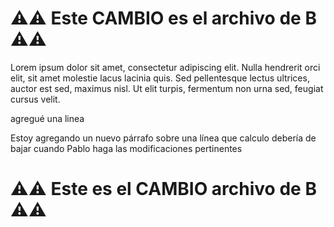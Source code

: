 # ⚠️⚠️ Este CAMBIO es el archivo de **B** ⚠️⚠️

Lorem ipsum dolor sit amet, consectetur adipiscing elit.
Nulla hendrerit orci elit, sit amet molestie lacus lacinia quis.
Sed pellentesque lectus ultrices, auctor est sed, maximus nisl.
Ut elit turpis, fermentum non urna sed, feugiat cursus velit.

agregué una linea

Estoy agregando un nuevo párrafo sobre una línea que calculo
debería de bajar cuando Pablo haga las modificaciones pertinentes

# ⚠️⚠️ Este es el CAMBIO archivo de **B** ⚠️⚠️
